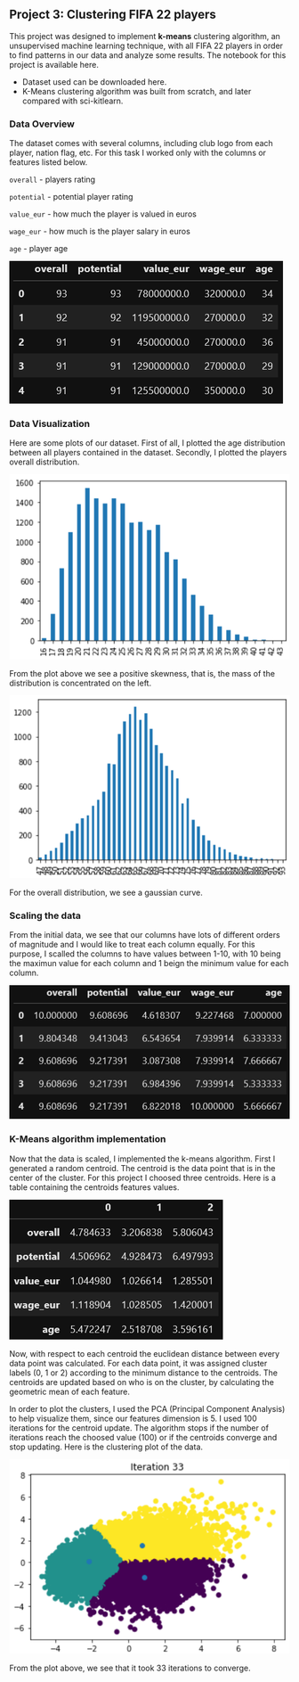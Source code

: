 ## Project 3: Clustering FIFA 22 players

This project was designed to implement **k-means** clustering algorithm, an unsupervised machine learning technique, with all FIFA 22 players in order to find patterns in our data and analyze some results. The notebook for this project is available here.

* Dataset used can be downloaded here.
* K-Means clustering algorithm was built from scratch, and later compared with sci-kitlearn.

### Data Overview

The dataset comes with several columns, including club logo from each player, nation flag, etc. For this task I worked only with the columns or features listed below.

`overall` - players rating 

`potential` - potential player rating

`value_eur` - how much the player is valued in euros

`wage_eur` - how much is the player salary in euros

`age` - player age

![](images/data.png)

### Data Visualization

Here are some plots of our dataset. First of all, I plotted the age distribution between all players contained in the dataset. Secondly, I plotted the players overall distribution.

![](images/age.png)

From the plot above we see a positive skewness, that is, the mass of the distribution is concentrated on the left.

![](images/ovr.png)

For the overall distribution, we see a gaussian curve.

### Scaling the data

From the initial data, we see that our columns have lots of different orders of magnitude and I would like to treat each column
equally. For this purpose, I scalled the columns to have values between 1-10, with 10 being the maximun value for each column and 1 beign the minimum value for each column.

![](images/data_scaled.png)

### K-Means algorithm implementation

Now that the data is scaled, I implemented the k-means algorithm. First I generated a random centroid. The centroid is the data point that is in the center of the cluster. For this project I choosed three centroids. Here is a table containing the centroids features values.

![](images/centroids.png)

Now, with respect to each centroid the euclidean distance between every data point was calculated. For each data point, it was assigned cluster labels (0, 1 or 2) according to the minimum distance to the centroids. The centroids are updated based on who is on the cluster, by calculating the geometric mean of each feature.

In order to plot the clusters, I used the PCA (Principal Component Analysis) to help visualize them, since our features dimension is 5. I used 100 iterations for the centroid update. The algorithm stops if the number of iterations reach the choosed value (100) or if the centroids converge and stop updating. Here is the clustering plot of the data.

![](images/cluster.png)

From the plot above, we see that it took 33 iterations to converge.
